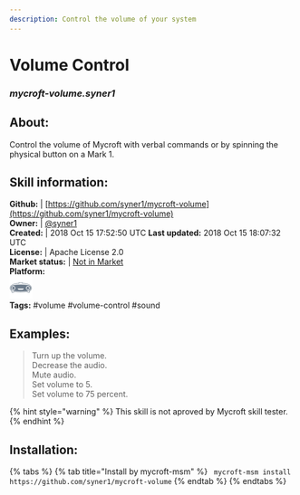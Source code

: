 ```yaml
--- 
description: Control the volume of your system
---
```


# Volume Control  
### _mycroft-volume.syner1_  
## About:  
Control the volume of Mycroft with verbal commands or by spinning the physical
button on a Mark 1.

## Skill information:  
**Github:** | [https://github.com/syner1/mycroft-volume](https://github.com/syner1/mycroft-volume)  
**Owner:** | [@syner1](https://github.com/syner1)  
**Created:** | 2018 Oct 15 17:52:50 UTC  **Last updated:** 2018 Oct 15 18:07:32 UTC  
**License:** | Apache License 2.0  
**Market status:** | [Not in Market](https://market.mycroft.ai/skill/)  
**Platform:**  
 ![](../.gitbook/assets/mark-1-icon.png)   
**Tags:** \#volume \#volume-control \#sound   
## Examples:  
> Turn up the volume.  
> Decrease the audio.  
> Mute audio.  
> Set volume to 5.  
> Set volume to 75 percent.  
  
{% hint style="warning" %}
This skill is not aproved by Mycroft skill tester.
{% endhint %}
    
## Installation:  
{% tabs %}
{% tab title="Install by mycroft-msm" %}
``` mycroft-msm install https://github.com/syner1/mycroft-volume```
{% endtab %}
  {% endtabs %}
  